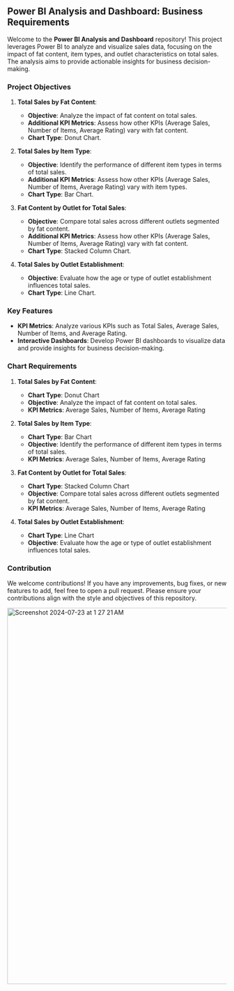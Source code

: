 ## Power BI Analysis and Dashboard: Business Requirements

Welcome to the **Power BI Analysis and Dashboard** repository! This project leverages Power BI to analyze and visualize sales data, focusing on the impact of fat content, item types, and outlet characteristics on total sales. The analysis aims to provide actionable insights for business decision-making.

### Project Objectives

1. **Total Sales by Fat Content**:
   - **Objective**: Analyze the impact of fat content on total sales.
   - **Additional KPI Metrics**: Assess how other KPIs (Average Sales, Number of Items, Average Rating) vary with fat content.
   - **Chart Type**: Donut Chart.
   
2. **Total Sales by Item Type**:
   - **Objective**: Identify the performance of different item types in terms of total sales.
   - **Additional KPI Metrics**: Assess how other KPIs (Average Sales, Number of Items, Average Rating) vary with item types.
   - **Chart Type**: Bar Chart.
   
3. **Fat Content by Outlet for Total Sales**:
   - **Objective**: Compare total sales across different outlets segmented by fat content.
   - **Additional KPI Metrics**: Assess how other KPIs (Average Sales, Number of Items, Average Rating) vary with fat content.
   - **Chart Type**: Stacked Column Chart.
   
4. **Total Sales by Outlet Establishment**:
   - **Objective**: Evaluate how the age or type of outlet establishment influences total sales.
   - **Chart Type**: Line Chart.

### Key Features

- **KPI Metrics**: Analyze various KPIs such as Total Sales, Average Sales, Number of Items, and Average Rating.
- **Interactive Dashboards**: Develop Power BI dashboards to visualize data and provide insights for business decision-making.

### Chart Requirements

1. **Total Sales by Fat Content**:
   - **Chart Type**: Donut Chart
   - **Objective**: Analyze the impact of fat content on total sales.
   - **KPI Metrics**: Average Sales, Number of Items, Average Rating

2. **Total Sales by Item Type**:
   - **Chart Type**: Bar Chart
   - **Objective**: Identify the performance of different item types in terms of total sales.
   - **KPI Metrics**: Average Sales, Number of Items, Average Rating

3. **Fat Content by Outlet for Total Sales**:
   - **Chart Type**: Stacked Column Chart
   - **Objective**: Compare total sales across different outlets segmented by fat content.
   - **KPI Metrics**: Average Sales, Number of Items, Average Rating

4. **Total Sales by Outlet Establishment**:
   - **Chart Type**: Line Chart
   - **Objective**: Evaluate how the age or type of outlet establishment influences total sales.

### Contribution
We welcome contributions! If you have any improvements, bug fixes, or new features to add, feel free to open a pull request. Please ensure your contributions align with the style and objectives of this repository.

<img width="864" alt="Screenshot 2024-07-23 at 1 27 21 AM" src="https://github.com/user-attachments/assets/dfe91fec-6976-4c33-8229-4ae1abe9ad3e">
